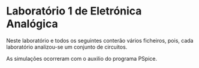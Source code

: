 # Laboratório 1 de Eletrónica Analógica

Neste laboratório e todos os seguintes conterão vários ficheiros, pois, cada laboratório analizou-se um conjunto de circuitos.


As simulações ocorreram com o auxilio do programa PSpice.
